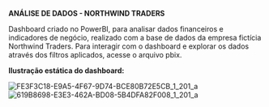 **ANÁLISE DE DADOS - NORTHWIND TRADERS** 

Dashboard criado no PowerBI, para analisar dados financeiros e indicadores de negócio, realizado com a base de dados da empresa fictícia Northwind Traders. Para interagir com o dashboard e explorar os dados através dos filtros aplicados, acesse o arquivo pbix.

**Ilustração estática do dashboard:**

![FE3F3C18-E9A5-4F67-9D74-BCE80B72E5CB_1_201_a](https://github.com/joaopnolasco/Northwind-BI/assets/132152323/ca1509d5-23b3-4ba6-b80b-cc215067e237)
![619B8698-E3E3-462A-BD08-5B4DFA82F008_1_201_a](https://github.com/joaopnolasco/Northwind-BI/assets/132152323/e50a5864-202a-4674-bf4e-876a2533a895)
